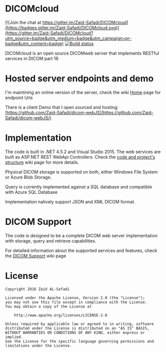 # DICOMcloud

[![Join the chat at https://gitter.im/Zaid-Safadi/DICOMcloud](https://badges.gitter.im/Zaid-Safadi/DICOMcloud.svg)](https://gitter.im/Zaid-Safadi/DICOMcloud?utm_source=badge&utm_medium=badge&utm_campaign=pr-badge&utm_content=badge)  [![Build status](https://ci.appveyor.com/api/projects/status/v9c3lcjv9xymabww/branch/master?svg=true)](https://ci.appveyor.com/project/Zaid-Safadi/dicomcloud/branch/fo-dicom-integration)

DICOMcloud is an open source DICOMweb server that implements RESTful services in DICOM part 18


# Hosted server endpoints and demo
I'm maintining an online version of the server, check the wiki [Home](https://github.com/Zaid-Safadi/DICOMcloud/wiki) page for endpoint Urls 

There is a client Demo that I open sourced and hosting:
[https://github.com/Zaid-Safadi/dicom-webJS](https://github.com/Zaid-Safadi/dicom-webJS/)

# Implementation
The code is built in .NET 4.5.2 and Visual Studio 2015. The web services are built as ASP.NET REST WebApi Controllers.
Check the [code and project's structure](https://github.com/Zaid-Safadi/DICOMcloud/wiki/Code-and-Projects-Structure) wiki page for more details.

Physical DICOM storage is supported on both, either Windows File System or Azure Blob Storage.

Query is currently implemented against a SQL database and compatible with Azure SQL Database

Implementation natively support JSON and XML DICOM format.

# DICOM Support
The code is designed to be a complete DICOM web server implementation with storage, query and retrieve capabilities.

For detailed information about the supported services and features, check the [DICOM Support](https://github.com/Zaid-Safadi/DICOMcloud/wiki/DICOM-Support) wiki page  

# License
 
    Copyright 2016 Zaid AL-Safadi

    Licensed under the Apache License, Version 2.0 (the "License");
    you may not use this file except in compliance with the License.
    You may obtain a copy of the License at

        http://www.apache.org/licenses/LICENSE-2.0

    Unless required by applicable law or agreed to in writing, software
    distributed under the License is distributed on an "AS IS" BASIS,
    WITHOUT WARRANTIES OR CONDITIONS OF ANY KIND, either express or implied.
    See the License for the specific language governing permissions and
    limitations under the License.
